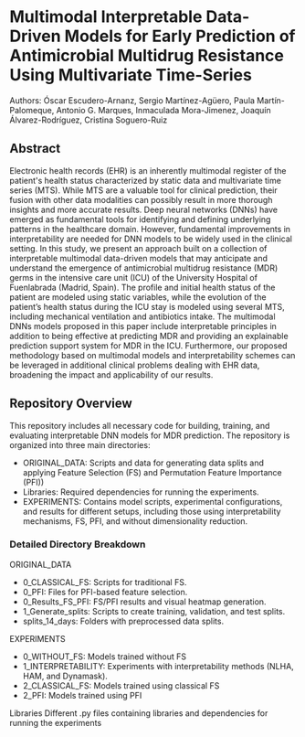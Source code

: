 # Multimodal Interpretable Data-Driven Models for Early Prediction of Antimicrobial Multidrug Resistance Using Multivariate Time-Series
Authors: Óscar Escudero-Arnanz, Sergio Martínez-Agüero, Paula Martín-Palomeque, Antonio G. Marques, Inmaculada Mora-Jimenez, Joaquín Álvarez-Rodríguez, Cristina Soguero-Ruiz

## Abstract
Electronic health records (EHR) is an inherently multimodal register of the patient's health status characterized by static data and multivariate time series (MTS). While MTS are a valuable tool for clinical prediction, their fusion with other data modalities can possibly result in more thorough insights and more accurate results.  Deep neural networks (DNNs) have emerged as fundamental tools for identifying and defining underlying patterns in the healthcare domain.  However, fundamental improvements in interpretability are needed for DNN models to be widely used in the clinical setting.  In this study, we present an approach built on a collection of interpretable multimodal data-driven models that may anticipate and understand the emergence of antimicrobial multidrug resistance (MDR) germs in the intensive care unit (ICU) of the University Hospital of Fuenlabrada (Madrid, Spain). The profile and initial health status of the patient are modeled using static variables, while the evolution of the patient’s health status during the ICU stay is modeled using several MTS, including mechanical ventilation and antibiotics intake. The multimodal DNNs models proposed in this paper include interpretable principles in addition to being effective at predicting MDR and providing an explainable prediction support system for MDR in the ICU. Furthermore, our proposed methodology based on multimodal models and interpretability schemes can be leveraged in additional clinical problems dealing with EHR data, broadening the impact and applicability of our results.

## Repository Overview
This repository includes all necessary code for building, training, and evaluating interpretable DNN models for MDR prediction. The repository is organized into three main directories:

- ORIGINAL_DATA: Scripts and data for generating data splits and applying Feature Selection (FS) and Permutation Feature Importance (PFI))
- Libraries: Required dependencies for running the experiments.
- EXPERIMENTS: Contains model scripts, experimental configurations, and results for different setups, including those using interpretability mechanisms, FS, PFI, and without dimensionality reduction.

### Detailed Directory Breakdown
ORIGINAL_DATA
  - 0_CLASSICAL_FS: Scripts for traditional FS.
  - 0_PFI: Files for PFI-based feature selection.
  - 0_Results_FS_PFI: FS/PFI results and visual heatmap generation.
  - 1_Generate_splits: Scripts to create training, validation, and test splits.
  - splits_14_days: Folders with preprocessed data splits.
    
EXPERIMENTS
  - 0_WITHOUT_FS: Models trained without FS
  - 1_INTERPRETABILITY: Experiments with interpretability methods (NLHA, HAM, and Dynamask).
  - 2_CLASSICAL_FS: Models trained using classical FS
  - 2_PFI: Models trained using PFI

Libraries
Different .py files containing libraries and dependencies for running the experiments
